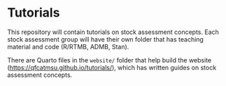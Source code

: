 # Tutorials


This repository will contain tutorials on stock assessment concepts.
Each stock assessment group will have their own folder that has teaching
material and code (R/RTMB, ADMB, Stan).

There are Quarto files in the `website/` folder that help build the
website (https://qfcatmsu.github.io/tutorials/), which has written
guides on stock assessment concepts.
